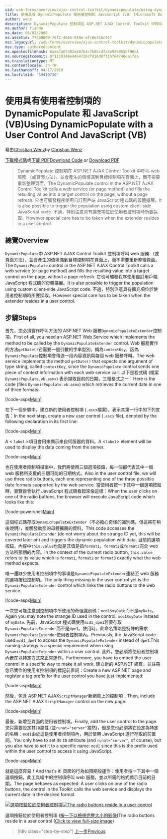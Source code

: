 ```yaml
---
uid: web-forms/overview/ajax-control-toolkit/dynamicpopulate/using-dynamicpopulate-with-a-user-control-and-javascript-vb
title: 使用具有 DynamicPopulate 使用者控制和 JavaScript (VB) |Microsoft Docs
author: wenz
description: DynamicPopulate 控制項在 ASP.NET AJAX Control Toolkit 中呼叫 web 服務 （或頁面方法），並會產生的值填滿至 t 的目標控制項...
ms.author: riande
ms.date: 06/02/2008
ms.assetid: 778b9009-76f2-4665-940e-afc0e35bc917
msc.legacyurl: /web-forms/overview/ajax-control-toolkit/dynamicpopulate/using-dynamicpopulate-with-a-user-control-and-javascript-vb
msc.type: authoredcontent
ms.openlocfilehash: 6aee7a07402e407b4c7b0bcd7a5e926955bf96b1
ms.sourcegitcommit: 0f1119340e4464720cfd16d0ff15764746ea1fea
ms.translationtype: MT
ms.contentlocale: zh-TW
ms.lasthandoff: 04/17/2019
ms.locfileid: "59410730"
---
```

# <a name="using-dynamicpopulate-with-a-user-control-and-javascript-vb"></a><span data-ttu-id="e736f-103">使用具有使用者控制項的 DynamicPopulate 和 JavaScript (VB)</span><span class="sxs-lookup"><span data-stu-id="e736f-103">Using DynamicPopulate with a User Control And JavaScript (VB)</span></span>

<span data-ttu-id="e736f-104">藉由[Christian Wenz](https://github.com/wenz)</span><span class="sxs-lookup"><span data-stu-id="e736f-104">by [Christian Wenz](https://github.com/wenz)</span></span>

<span data-ttu-id="e736f-105">[下載程式碼](http://download.microsoft.com/download/d/8/f/d8f2f6f9-1b7c-46ad-9252-e1fc81bdea3e/dynamicpopulate2.vb.zip)或[下載 PDF](http://download.microsoft.com/download/b/6/a/b6ae89ee-df69-4c87-9bfb-ad1eb2b23373/dynamicpopulate2VB.pdf)</span><span class="sxs-lookup"><span data-stu-id="e736f-105">[Download Code](http://download.microsoft.com/download/d/8/f/d8f2f6f9-1b7c-46ad-9252-e1fc81bdea3e/dynamicpopulate2.vb.zip) or [Download PDF](http://download.microsoft.com/download/b/6/a/b6ae89ee-df69-4c87-9bfb-ad1eb2b23373/dynamicpopulate2VB.pdf)</span></span>

> <span data-ttu-id="e736f-106">DynamicPopulate 控制項在 ASP.NET AJAX Control Toolkit 中呼叫 web 服務 （或頁面方法），並會產生的值填滿到目標控制項在頁面上，而不需要重新整理頁面。</span><span class="sxs-lookup"><span data-stu-id="e736f-106">The DynamicPopulate control in the ASP.NET AJAX Control Toolkit calls a web service (or page method) and fills the resulting value into a target control on the page, without a page refresh.</span></span> <span data-ttu-id="e736f-107">它也可觸發程序使用自訂用戶端 JavaScript 程式碼的母體擴展。</span><span class="sxs-lookup"><span data-stu-id="e736f-107">It is also possible to trigger the population using custom client-side JavaScript code.</span></span> <span data-ttu-id="e736f-108">不過，特別注意具有擴充項位於使用者控制項時所要採取。</span><span class="sxs-lookup"><span data-stu-id="e736f-108">However special care has to be taken when the extender resides in a user control.</span></span>


## <a name="overview"></a><span data-ttu-id="e736f-109">總覽</span><span class="sxs-lookup"><span data-stu-id="e736f-109">Overview</span></span>

<span data-ttu-id="e736f-110">`DynamicPopulate`中 ASP.NET AJAX Control Toolkit 控制項呼叫 web 服務 （或頁面方法），並會產生的值填滿到目標控制項在頁面上，而不需要重新整理頁面。</span><span class="sxs-lookup"><span data-stu-id="e736f-110">The `DynamicPopulate` control in the ASP.NET AJAX Control Toolkit calls a web service (or page method) and fills the resulting value into a target control on the page, without a page refresh.</span></span> <span data-ttu-id="e736f-111">它也可觸發程序使用自訂用戶端 JavaScript 程式碼的母體擴展。</span><span class="sxs-lookup"><span data-stu-id="e736f-111">It is also possible to trigger the population using custom client-side JavaScript code.</span></span> <span data-ttu-id="e736f-112">不過，特別注意具有擴充項位於使用者控制項時所要採取。</span><span class="sxs-lookup"><span data-stu-id="e736f-112">However special care has to be taken when the extender resides in a user control.</span></span>

## <a name="steps"></a><span data-ttu-id="e736f-113">步驟</span><span class="sxs-lookup"><span data-stu-id="e736f-113">Steps</span></span>

<span data-ttu-id="e736f-114">首先，您必須實作呼叫方法的 ASP.NET Web 服務`DynamicPopulateExtender`控制項。</span><span class="sxs-lookup"><span data-stu-id="e736f-114">First of all, you need an ASP.NET Web Service which implements the method to be called by the `DynamicPopulateExtender` control.</span></span> <span data-ttu-id="e736f-115">Web 服務實作的方法`getDate()`它需要一個引數的字串型別，稱為`contextKey`，因為`DynamicPopulate`控制項會傳送一段內容資訊與每個 web 服務呼叫。</span><span class="sxs-lookup"><span data-stu-id="e736f-115">The web service implements the method `getDate()` that expects one argument of type string, called `contextKey`, since the `DynamicPopulate` control sends one piece of context information with each web service call.</span></span> <span data-ttu-id="e736f-116">以下是程式碼 (檔案`DynamicPopulate.vb.asmx`) 表示擷取目前的日期，三種格式之一：</span><span class="sxs-lookup"><span data-stu-id="e736f-116">Here is the code (files `DynamicPopulate.vb.asmx`) which retrieves the current date in one of three formats:</span></span>

[!code-aspx[Main](using-dynamicpopulate-with-a-user-control-and-javascript-vb/samples/sample1.aspx)]

<span data-ttu-id="e736f-117">在下一個步驟中，建立新的使用者控制項 (`.ascx`檔案)，表示其第一行中的下列宣告：</span><span class="sxs-lookup"><span data-stu-id="e736f-117">In the next step, create a new user control (`.ascx` file), denoted by the following declaration in its first line:</span></span>

[!code-aspx[Main](using-dynamicpopulate-with-a-user-control-and-javascript-vb/samples/sample2.aspx)]

<span data-ttu-id="e736f-118">A &lt; `label` &gt;項目會用來顯示來自伺服器的資料。</span><span class="sxs-lookup"><span data-stu-id="e736f-118">A &lt;`label`&gt; element will be used to display the data coming from the server.</span></span>

[!code-aspx[Main](using-dynamicpopulate-with-a-user-control-and-javascript-vb/samples/sample3.aspx)]

<span data-ttu-id="e736f-119">也在使用者控制項檔案中，我們將使用三個選項按鈕，每一個都代表其中一個 web 服務所支援的三個可能的日期格式。</span><span class="sxs-lookup"><span data-stu-id="e736f-119">Also in the user control file, we will use three radio buttons, each one representing one of the three possible date formats supported by the web service.</span></span> <span data-ttu-id="e736f-120">當使用者按一下其中一個選項按鈕時，瀏覽器會執行 JavaScript 程式碼看起來像這樣：</span><span class="sxs-lookup"><span data-stu-id="e736f-120">When the user clicks on one of the radio buttons, the browser will execute JavaScript code which looks like this:</span></span>

[!code-powershell[Main](using-dynamicpopulate-with-a-user-control-and-javascript-vb/samples/sample4.ps1)]

<span data-ttu-id="e736f-121">這個程式碼存取`DynamicPopulateExtender`（不必擔心奇怪的識別碼，但這將在稍後說明），並觸發動態的母體擴展的資料。</span><span class="sxs-lookup"><span data-stu-id="e736f-121">This code accesses the `DynamicPopulateExtender` (do not worry about the strange ID yet, this will be covered later on) and triggers the dynamic population with data.</span></span> <span data-ttu-id="e736f-122">目前的選項按鈕，內容中`this.value`也就是其值是指`format1`，`format2`或`format3`完全 web 方法所預期的內容。</span><span class="sxs-lookup"><span data-stu-id="e736f-122">In the context of the current radio button, `this.value` refers to its value which is `format1`, `format2` or `format3` exactly what the web method expects.</span></span>

<span data-ttu-id="e736f-123">唯一還缺少使用者控制項中的事項是`DynamicPopulateExtender`連結至 web 服務的選項按鈕控制項。</span><span class="sxs-lookup"><span data-stu-id="e736f-123">The only thing missing in the user control yet is the `DynamicPopulateExtender` control which links the radio buttons to the web service.</span></span>

[!code-aspx[Main](using-dynamicpopulate-with-a-user-control-and-javascript-vb/samples/sample5.aspx)]

<span data-ttu-id="e736f-124">一次您可能注意到控制項中所使用的奇怪識別碼：`mcd1$myDate`而不是`myDate`。</span><span class="sxs-lookup"><span data-stu-id="e736f-124">Again you may note the strange ID used in the control: `mcd1$myDate` instead of `myDate`.</span></span> <span data-ttu-id="e736f-125">先前，JavaScript 程式碼使用`mcd1_dpe1`若要存取`DynamicPopulateExtender`而不是`dpe1`。使用時，此命名策略是特殊的需求`DynamicPopulateExtender`使用者控制項內。</span><span class="sxs-lookup"><span data-stu-id="e736f-125">Previously, the JavaScript code used `mcd1_dpe1` to access the `DynamicPopulateExtender` instead of `dpe1`.This naming strategy is a special requirement when using `DynamicPopulateExtender` within a user control.</span></span> <span data-ttu-id="e736f-126">此外，您必須將使用者控制項內嵌在以特定方式來正常運作。</span><span class="sxs-lookup"><span data-stu-id="e736f-126">Furthermore, you have to embed the user control in a specific way to make it all work.</span></span> <span data-ttu-id="e736f-127">建立新的 ASP.NET 網頁，並註冊您已實作的使用者控制項的標記前置詞：</span><span class="sxs-lookup"><span data-stu-id="e736f-127">Create a new ASP.NET page and register a tag prefix for the user control you have just implemented:</span></span>

[!code-aspx[Main](using-dynamicpopulate-with-a-user-control-and-javascript-vb/samples/sample6.aspx)]

<span data-ttu-id="e736f-128">然後，包含 ASP.NET AJAX`ScriptManager`新網頁上的控制項：</span><span class="sxs-lookup"><span data-stu-id="e736f-128">Then, include the ASP.NET AJAX `ScriptManager` control on the new page:</span></span>

[!code-aspx[Main](using-dynamicpopulate-with-a-user-control-and-javascript-vb/samples/sample7.aspx)]

<span data-ttu-id="e736f-129">最後，新增至頁面的使用者控制項。</span><span class="sxs-lookup"><span data-stu-id="e736f-129">Finally, add the user control to the page.</span></span> <span data-ttu-id="e736f-130">您只需要設定其`ID`屬性 (並`runat="server"`當然)，但是您也必須將它設定為特定的名稱：`mcd1`由於這是使用者控制項內，用於使用 JavaScript 進行存取的前置詞。</span><span class="sxs-lookup"><span data-stu-id="e736f-130">You only have to set its `ID` attribute (and `runat="server"`, of course), but you also have to set it to a specific name: `mcd1` since this is the prefix used within the user control to access it using JavaScript.</span></span>

[!code-aspx[Main](using-dynamicpopulate-with-a-user-control-and-javascript-vb/samples/sample8.aspx)]

<span data-ttu-id="e736f-131">就是這麼容易！</span><span class="sxs-lookup"><span data-stu-id="e736f-131">And that's it!</span></span> <span data-ttu-id="e736f-132">頁面的行為如預期般運作：使用者按一下其中一個選項按鈕，此工具組中的控制項呼叫 web 服務，並以所需的格式顯示目前的日期。</span><span class="sxs-lookup"><span data-stu-id="e736f-132">The page behaves as expected: A user clicks on one of the radio buttons, the control in the Toolkit calls the web service and displays the current date in the desired format.</span></span>


<span data-ttu-id="e736f-133">[![選項按鈕位於使用者控制項](using-dynamicpopulate-with-a-user-control-and-javascript-vb/_static/image2.png)](using-dynamicpopulate-with-a-user-control-and-javascript-vb/_static/image1.png)</span><span class="sxs-lookup"><span data-stu-id="e736f-133">[![The radio buttons reside in a user control](using-dynamicpopulate-with-a-user-control-and-javascript-vb/_static/image2.png)](using-dynamicpopulate-with-a-user-control-and-javascript-vb/_static/image1.png)</span></span>

<span data-ttu-id="e736f-134">選項按鈕位於使用者控制項 ([按一下以檢視完整大小的影像](using-dynamicpopulate-with-a-user-control-and-javascript-vb/_static/image3.png))</span><span class="sxs-lookup"><span data-stu-id="e736f-134">The radio buttons reside in a user control ([Click to view full-size image](using-dynamicpopulate-with-a-user-control-and-javascript-vb/_static/image3.png))</span></span>

> [!div class="step-by-step"]
> [<span data-ttu-id="e736f-135">上一步</span><span class="sxs-lookup"><span data-stu-id="e736f-135">Previous</span></span>](dynamically-populating-a-control-using-javascript-code-vb.md)

